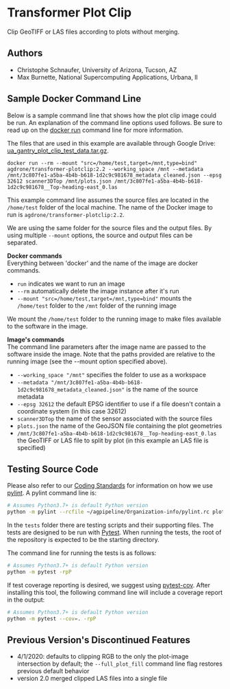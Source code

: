 # Transformer Plot Clip

Clip GeoTIFF or LAS files according to plots without merging.

## Authors

* Christophe Schnaufer, University of Arizona, Tucson, AZ
* Max Burnette, National Supercomputing Applications, Urbana, Il

## Sample Docker Command Line
Below is a sample command line that shows how the plot clip image could be run.
An explanation of the command line options used follows.
Be sure to read up on the [docker run](https://docs.docker.com/engine/reference/run/) command line for more information.

The files that are used in this example are available through Google Drive: [ua_gantry_plot_clip_test_data.tar.gz](https://drive.google.com/file/d/17b7328H6B3olwesqKyjxYjfEDJiQz6N_/view?usp=sharing).

```docker run --rm --mount "src=/home/test,target=/mnt,type=bind" agdrone/transformer-plotclip:2.2 --working_space /mnt --metadata /mnt/3c807fe1-a5ba-4b4b-b618-1d2c9c981678_metadata_cleaned.json --epsg 32612 scanner3DTop /mnt/plots.json /mnt/3c807fe1-a5ba-4b4b-b618-1d2c9c981678__Top-heading-east_0.las```

This example command line assumes the source files are located in the `/home/test` folder of the local machine.
The name of the Docker image to run is `agdrone/transformer-plotclip:2.2`.

We are using the same folder for the source files and the output files.
By using multiple `--mount` options, the source and output files can be separated.

**Docker commands** \
Everything between 'docker' and the name of the image are docker commands.

- `run` indicates we want to run an image
- `--rm` automatically delete the image instance after it's run
- `--mount "src=/home/test,target=/mnt,type=bind"` mounts the `/home/test` folder to the `/mnt` folder of the running image

We mount the `/home/test` folder to the running image to make files available to the software in the image.

**Image's commands** \
The command line parameters after the image name are passed to the software inside the image.
Note that the paths provided are relative to the running image (see the --mount option specified above).

- `--working_space "/mnt"` specifies the folder to use as a workspace
- `--metadata "/mnt/3c807fe1-a5ba-4b4b-b618-1d2c9c981678_metadata_cleaned.json"` is the name of the source metadata
- `--epsg 32612` the default EPSG identifier to use if a file doesn't contain a coordinate system (in this case 32612)
- `scanner3DTop` the name of the sensor associated with the source files
- `plots.json` the name of the GeoJSON file containing the plot geometries
- `/mnt/3c807fe1-a5ba-4b4b-b618-1d2c9c981678__Top-heading-east_0.las` the GeoTIFF or LAS file to split by plot (in this example an LAS file is specified) 

## Testing Source Code

Please also refer to our [Coding Standards](https://github.com/AgPipeline/Organization-info#python) for information on how we use [pylint](https://www.pylint.org/).
A pylint command line is:
```bash
# Assumes Python3.7+ is default Python version
python -m pylint --rcfile ~/agpipeline/Organization-info/pylint.rc plotclip.py
``` 

In the `tests` folder there are testing scripts and their supporting files.
The tests are designed to be run with [Pytest](https://docs.pytest.org/en/stable/).
When running the tests, the root of the repository is expected to be the starting directory.

The command line for running the tests is as follows:
```bash
# Assumes Python3.7+ is default Python version
python -m pytest -rpP
```

If test coverage reporting is desired, we suggest using [pytest-cov](https://pytest-cov.readthedocs.io/en/latest/).
After installing this tool, the following command line will include a coverage report in the output:
```bash
# Assumes Python3.7+ is default Python version
python -m pytest --cov=. -rpP 
```

## Previous Version's Discontinued Features

- 4/1/2020: defaults to clipping RGB to the only the plot-image intersection by default; the `--full_plot_fill` command line flag restores previous default behavior
- version 2.0 merged clipped LAS files into a single file
